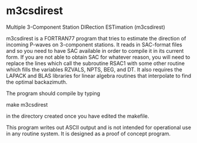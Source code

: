 # m3csdirest  
Multiple 3-Component Station DIRection ESTimation (m3csdirest)  

m3csdirest is a FORTRAN77 program that tries to estimate the direction of incoming P-waves on 3-component stations.
It reads in SAC-format files and so you need to have SAC available in order to compile it in its current form.
If you are not able to obtain SAC for whatever reason, you will need to replace the lines which call
the subroutine RSAC1 with some other routine which fills the variables RZVALS, NPTS, BEG, and DT.
It also requires the LAPACK and BLAS libraries for linear algebra routines that interpolate to find the
optimal backazimuth.  

The program should compile by typing   

make m3csdirest  

in the directory created once you have edited the makefile.  

This program writes out ASCII output and is not intended for operational use in any routine system.
It is designed as a proof of concept program.  
